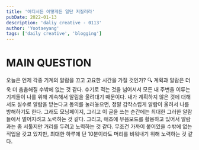 ```yaml
---
title: '어디서든 어떻게든 일단 저질러라'
pubDate: 2022-01-13
description: 'daliy creative - 0113'
author: 'Yootaeyang'
tags: ['daily creative', 'blogging']
---
```


# MAIN QUESTION

오늘은 언제 각종 기계의 알람을 끄고 고요한 시간을 가질 것인가?
🔍 계획과 알람은 더욱 더 촘촘해질 수밖에 없는 것 같다. 수기로 적는 것을 넘어서서 모든 내 주변을 이루는 기계들이 나를 위해 계속해서 알림을 울려대기 때문이다. 내가 계획하지 않은 것에 대해서도 실수로 알람을 받는다고 동의를 눌러놓으면, 정말 갑작스럽게 알람이 울려서 나를 방해하기도 한다. 그래도 모닝페이지, 그리고 이 글을 쓰는 순간에는 최대한 그러한 알람들에서 멀어지려고 노력하는 것 같다. 그리고, 애초에 무음모드를 활용하고 있어서 알람과는 좀 서툴지만 거리를 두려고 노력하는 것 같다. 무조건 가까이 붙어있을 수밖에 없는 직업을 갖고 있지만, 최대한 하루에 단 10분이라도 머리를 비워내기 위해 노력하는 것 같다.
